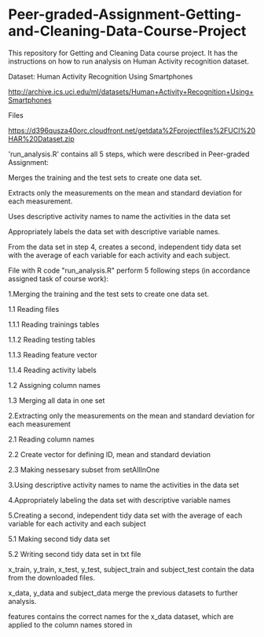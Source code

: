 # Peer-graded-Assignment-Getting-and-Cleaning-Data-Course-Project

This repository for Getting and Cleaning Data course project. It has the instructions on how to run analysis on Human Activity recognition dataset.

Dataset: Human Activity Recognition Using Smartphones

http://archive.ics.uci.edu/ml/datasets/Human+Activity+Recognition+Using+Smartphones 

Files

https://d396qusza40orc.cloudfront.net/getdata%2Fprojectfiles%2FUCI%20HAR%20Dataset.zip 

'run_analysis.R' contains all 5 steps, which were described in Peer-graded Assignment:

Merges the training and the test sets to create one data set.

Extracts only the measurements on the mean and standard deviation for each measurement.

Uses descriptive activity names to name the activities in the data set

Appropriately labels the data set with descriptive variable names.

From the data set in step 4, creates a second, independent tidy data set with the average of each variable for each activity and each subject.

File with R code "run_analysis.R" perform 5 following steps (in accordance assigned task of course work):

1.Merging the training and the test sets to create one data set.

1.1 Reading files

1.1.1 Reading trainings tables

1.1.2 Reading testing tables

1.1.3 Reading feature vector

1.1.4 Reading activity labels

1.2 Assigning column names

1.3 Merging all data in one set

2.Extracting only the measurements on the mean and standard deviation for each measurement

2.1 Reading column names

2.2 Create vector for defining ID, mean and standard deviation

2.3 Making nessesary subset from setAllInOne

3.Using descriptive activity names to name the activities in the data set

4.Appropriately labeling the data set with descriptive variable names

5.Creating a second, independent tidy data set with the average of each variable for each activity and each subject

5.1 Making second tidy data set

5.2 Writing second tidy data set in txt file

x_train, y_train, x_test, y_test, subject_train and subject_test contain the data from the downloaded files.

x_data, y_data and subject_data merge the previous datasets to further analysis.

features contains the correct names for the x_data dataset, which are applied to the column names stored in
